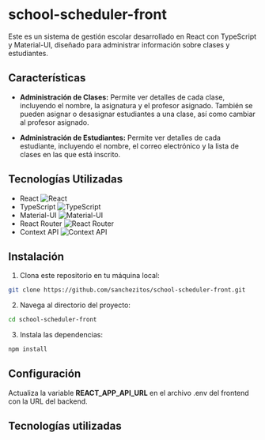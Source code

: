 # school-scheduler-front

Este es un sistema de gestión escolar desarrollado en React con TypeScript y Material-UI, diseñado para administrar información sobre clases y estudiantes.

## Características

- **Administración de Clases:** Permite ver detalles de cada clase, incluyendo el nombre, la asignatura y el profesor asignado. También se pueden asignar o desasignar estudiantes a una clase, así como cambiar al profesor asignado.

- **Administración de Estudiantes:** Permite ver detalles de cada estudiante, incluyendo el nombre, el correo electrónico y la lista de clases en las que está inscrito.

## Tecnologías Utilizadas

- React ![React](https://img.shields.io/badge/-React-61DAFB?style=flat-square&logo=react&logoColor=white)
- TypeScript ![TypeScript](https://img.shields.io/badge/-TypeScript-007ACC?style=flat-square&logo=typescript&logoColor=white)
- Material-UI ![Material-UI](https://img.shields.io/badge/-Material--UI-0081CB?style=flat-square&logo=material-ui&logoColor=white)
- React Router ![React Router](https://img.shields.io/badge/-React%20Router-CA4245?style=flat-square&logo=react-router&logoColor=white)
- Context API ![Context API](https://img.shields.io/badge/-Context%20API-3178C6?style=flat-square&logo=react&logoColor=white)

## Instalación

1. Clona este repositorio en tu máquina local:

```bash
git clone https://github.com/sanchezitos/school-scheduler-front.git
```
2. Navega al directorio del proyecto:
```bash
cd school-scheduler-front
```
3. Instala las dependencias:
 ```bash
npm install
```
## Configuración

Actualiza la variable **REACT_APP_API_URL** en el archivo .env del frontend con la URL del backend.

## Tecnologías utilizadas


